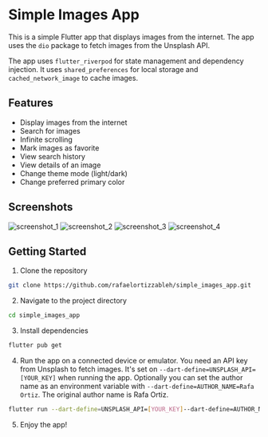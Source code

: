 # Simple Images App

This is a simple Flutter app that displays images from the internet. The app uses the `dio` package to fetch images from the Unsplash API.

The app uses `flutter_riverpod` for state management and dependency injection. It uses `shared_preferences` for local storage and `cached_network_image` to cache images.

## Features
- Display images from the internet
- Search for images
- Infinite scrolling
- Mark images as favorite
- View search history
- View details of an image
- Change theme mode (light/dark)
- Change preferred primary color

## Screenshots
![screenshot_1](https://github.com/user-attachments/assets/da3623f1-28da-4f05-abd2-25472d3c2f33)
![screenshot_2](https://github.com/user-attachments/assets/212a65bc-d99a-45de-a3c1-6e12361eb79f)
![screenshot_3](https://github.com/user-attachments/assets/390bbee2-0a7a-4fa3-af7e-fce9562ccaeb)
![screenshot_4](https://github.com/user-attachments/assets/cc17e16e-81e8-4822-8231-26923d9fe8fd)

## Getting Started
1. Clone the repository
```bash
git clone https://github.com/rafaelortizzableh/simple_images_app.git
```
2. Navigate to the project directory
```bash
cd simple_images_app
```
3. Install dependencies
```bash
flutter pub get
```
4. Run the app on a connected device or emulator. You need an API key from Unsplash to fetch images. It's set on `--dart-define=UNSPLASH_API=[YOUR_KEY]` when running the app. Optionally you can set the author name as an environment variable with `--dart-define=AUTHOR_NAME=Rafa Ortiz`. The original author name is Rafa Ortiz.
```bash
flutter run --dart-define=UNSPLASH_API=[YOUR_KEY]--dart-define=AUTHOR_NAME="Rafa Ortiz"
```
5. Enjoy the app!
